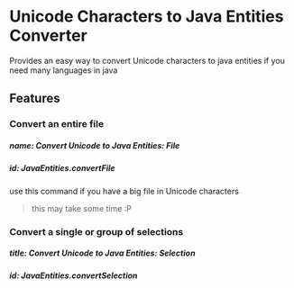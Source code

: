 # Unicode Characters to Java Entities Converter

Provides an easy way to convert Unicode characters to java entities if you need many languages in java

## Features

### Convert an entire file

##### name: Convert Unicode to Java Entities: File
##### id: JavaEntities.convertFile

use this command if you have a big file in Unicode characters
> this may take some time :P

### Convert a single or group of selections
##### title: Convert Unicode to Java Entities: Selection
##### id: JavaEntities.convertSelection

